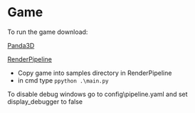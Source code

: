 # Game
To run the game download:

[Panda3D](https://www.panda3d.org/)

[RenderPipeline](https://github.com/tobspr/RenderPipeline)

- Copy game into samples directory in RenderPipeline
- in cmd type ``` ppython .\main.py ```

To disable debug windows go to config\pipeline.yaml and set display_debugger to false
